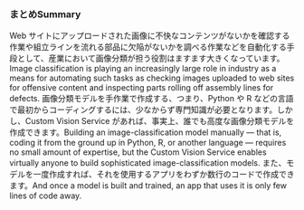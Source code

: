 ### <a name="summary"></a><span data-ttu-id="6b858-101">まとめ</span><span class="sxs-lookup"><span data-stu-id="6b858-101">Summary</span></span>

<span data-ttu-id="6b858-102">Web サイトにアップロードされた画像に不快なコンテンツがないかを確認する作業や組立ラインを流れる部品に欠陥がないかを調べる作業などを自動化する手段として、産業において画像分類が担う役割はますます大きくなっています。</span><span class="sxs-lookup"><span data-stu-id="6b858-102">Image classification is playing an increasingly large role in industry as a means for automating such tasks as checking images uploaded to web sites for offensive content and inspecting parts rolling off assembly lines for defects.</span></span> <span data-ttu-id="6b858-103">画像分類モデルを手作業で作成する、つまり、Python や R などの言語で最初からコーディングするには、少なからず専門知識が必要となります。しかし、Custom Vision Service があれば、事実上、誰でも高度な画像分類モデルを作成できます。</span><span class="sxs-lookup"><span data-stu-id="6b858-103">Building an image-classification model manually — that is, coding it from the ground up in Python, R, or another language — requires no small amount of expertise, but the Custom Vision Service enables virtually anyone to build sophisticated image-classification models.</span></span> <span data-ttu-id="6b858-104">また、モデルを一度作成すれば、それを使用するアプリをわずか数行のコードで作成できます。</span><span class="sxs-lookup"><span data-stu-id="6b858-104">And once a model is built and trained, an app that uses it is only few lines of code away.</span></span>